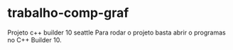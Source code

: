 # trabalho-comp-graf
Projeto c++ builder 10 seattle 
Para rodar o projeto basta abrir o programas no C++ Builder 10.
